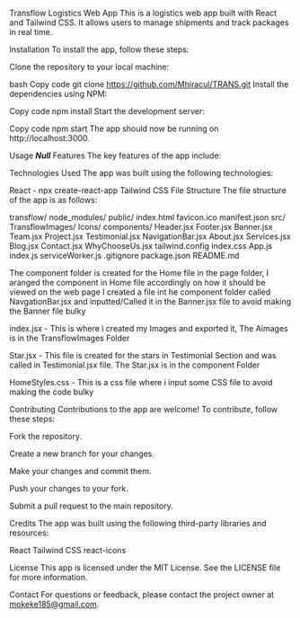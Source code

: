 Transflow Logistics Web App
This is a logistics web app built with React and Tailwind CSS. It allows users to manage shipments and track packages in real time.

Installation
To install the app, follow these steps:

Clone the repository to your local machine:

bash
Copy code
git clone https://github.com/Mhiracul/TRANS.git
Install the dependencies using NPM:

Copy code
npm install
Start the development server:

Copy code
npm start
The app should now be running on http://localhost:3000.

Usage
**_Null_**
Features
The key features of the app include:

Technologies Used
The app was built using the following technologies:

React - npx create-react-app <app name>
Tailwind CSS
File Structure
The file structure of the app is as follows:

transflow/
node_modules/
public/
index.html
favicon.ico
manifest.json
src/
TransflowImages/
Icons/
components/
Header.jsx
Footer.jsx
Banner.jsx
Team.jsx
Project.jsx
Testimonial.jsx
NavigationBar.jsx
About.jsx
Services.jsx
Blog.jsx
Contact.jsx
WhyChooseUs.jsx
tailwind.config
index.css
App.js
index.js
serviceWorker.js
.gitignore
package.json
README.md

The component folder is created for the Home file in the page folder, I aranged the component in Home file accordingly on how it should be viewed on the web page
I created a file int he component folder called NavgationBar.jsx and inputted/Called it in the Banner.jsx file to avoid making the Banner file bulky

index.jsx - This is where i created my Images and exported it, The Aimages is in the TransflowImages Folder

Star.jsx - This file is created for the stars in Testimonial Section and was called in Testimonial.jsx file. The Star.jsx is in the component Folder

HomeStyles.css - This is a css file where i input some CSS file to avoid making the code bulky

Contributing
Contributions to the app are welcome! To contribute, follow these steps:

Fork the repository.

Create a new branch for your changes.

Make your changes and commit them.

Push your changes to your fork.

Submit a pull request to the main repository.

Credits
The app was built using the following third-party libraries and resources:

React
Tailwind CSS
react-icons

License
This app is licensed under the MIT License. See the LICENSE file for more information.

Contact
For questions or feedback, please contact the project owner at mokeke185@gmail.com.

